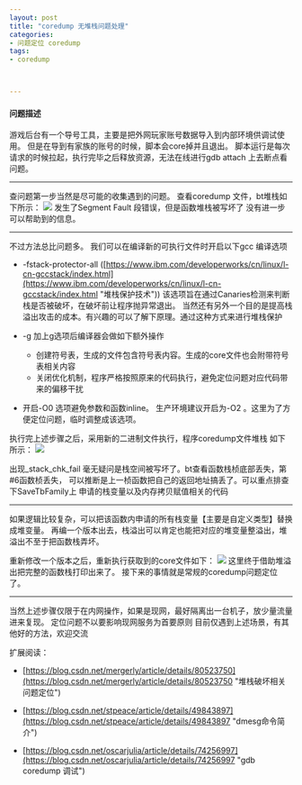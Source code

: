 ```yaml
---
layout: post
title: "coredump 无堆栈问题处理"
categories:
- 问题定位 coredump
tags:
- coredump



---
```



#### 问题描述

游戏后台有一个导号工具，主要是把外网玩家账号数据导入到内部环境供调试使用。
但是在导到有家族的账号的时候，脚本会core掉并且退出。
脚本运行是每次请求的时候拉起，执行完毕之后释放资源，无法在线进行gdb attach 上去断点看问题。

---

查问题第一步当然是尽可能的收集遇到的问题。
查看coredump 文件，bt堆栈如下所示：
![](https://i.imgur.com/G3s5Si7.png)
发生了Segment Fault 段错误，但是函数堆栈被写坏了
没有进一步可以帮助到的信息。 

---
不过方法总比问题多。 我们可以在编译新的可执行文件时开启以下gcc 编译选项

- -fstack-protector-all ([https://www.ibm.com/developerworks/cn/linux/l-cn-gccstack/index.html](https://www.ibm.com/developerworks/cn/linux/l-cn-gccstack/index.html "堆栈保护技术")) 该选项旨在通过Canaries检测来判断栈是否被破坏，在破坏前让程序抛异常退出。 当然还有另外一个目的是提高栈溢出攻击的成本。有兴趣的可以了解下原理。通过这种方式来进行堆栈保护
  

-  -g 加上g选项后编译器会做如下额外操作
	-  创建符号表，生成的文件包含符号表内容。生成的core文件也会附带符号表相关内容
	-  关闭优化机制，程序严格按照原来的代码执行，避免定位问题对应代码带来的偏移干扰


- 开启-O0 选项避免参数和函数inline。 生产环境建议开启为-O2 。这里为了方便定位问题，临时调整成该选项。


执行完上述步骤之后，采用新的二进制文件执行，程序coredump文件堆栈
如下所示：
![](https://i.imgur.com/PIh0SrU.png)

出现_stack_chk_fail 毫无疑问是栈空间被写坏了。bt查看函数栈桢底部丢失，第#6函数桢丢失，
可以推断是上一桢函数把自己的返回地址搞丢了。可以重点排查下SaveTbFamily上
申请的栈变量以及内存拷贝赋值相关的代码

---

如果逻辑比较复杂，可以把该函数内申请的所有栈变量【主要是自定义类型】替换成堆变量。
再编一个版本出去，栈溢出可以肯定也能把对应的堆变量整溢出，堆溢出不至于把函数栈弄坏。

重新修改一个版本之后，重新执行获取到的core文件如下：
![](https://i.imgur.com/xW4RbLI.png)
这里终于借助堆溢出把完整的函数栈打印出来了。
接下来的事情就是常规的coredump问题定位了。



---

当然上述步骤仅限于在内网操作，如果是现网，最好隔离出一台机子，放少量流量进来复现。
定位问题不以要影响现网服务为首要原则
目前仅遇到上述场景，有其他好的方法，欢迎交流



扩展阅读：

-	[https://blog.csdn.net/mergerly/article/details/80523750](https://blog.csdn.net/mergerly/article/details/80523750 "堆栈破坏相关问题定位")
-	[https://blog.csdn.net/stpeace/article/details/49843897](https://blog.csdn.net/stpeace/article/details/49843897 "dmesg命令简介")

-	[https://blog.csdn.net/oscarjulia/article/details/74256997](https://blog.csdn.net/oscarjulia/article/details/74256997 "gdb coredump 调试")
